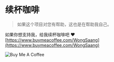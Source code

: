 # 续杯咖啡

> 如果这个项目对您有帮助，这也是在帮助我自己。

如果你想支持我，给我续杯咖啡吧 ❤️ [https://www.buymeacoffee.com/WongSaang](https://www.buymeacoffee.com/WongSaang)

![Buy Me A Coffee](/images/bmc_qr.png)
